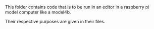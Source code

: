 This folder contains code that is to be run in an editor in a raspberry pi model computer like a model4b.

Their respective purposes are given in their files.